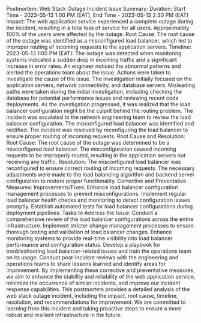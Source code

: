 Postmortem: Web Stack Outage Incident
Issue Summary:
Duration: Start Time - 2023-05-13 1:00 PM (EAT), End Time - 2023-05-13 2:30 PM (EAT)
Impact: The web application service experienced a complete outage during the incident, resulting in a total loss of service for all users. Approximately 100% of the users were affected by the outage.
Root Cause: The root cause of the outage was identified as a misconfigured load balancer, which led to improper routing of incoming requests to the application servers.
Timeline:
2023-05-13 1:00 PM (EAT): The outage was detected when monitoring systems indicated a sudden drop in incoming traffic and a significant increase in error rates.
An engineer noticed the abnormal patterns and alerted the operations team about the issue.
Actions were taken to investigate the cause of the issue. The investigation initially focused on the application servers, network connectivity, and database servers.
Misleading paths were taken during the initial investigation, including checking the database for potential performance issues and reviewing recent code deployments.
As the investigation progressed, it was realized that the load balancer configuration might be the culprit behind the routing problem.
The incident was escalated to the network engineering team to review the load balancer configuration.
The misconfigured load balancer was identified and rectified.
The incident was resolved by reconfiguring the load balancer to ensure proper routing of incoming requests.
Root Cause and Resolution:
Root Cause: The root cause of the outage was determined to be a misconfigured load balancer. The misconfiguration caused incoming requests to be improperly routed, resulting in the application servers not receiving any traffic.
Resolution: The misconfigured load balancer was reconfigured to ensure correct routing of incoming requests. The necessary adjustments were made to the load balancing algorithm and backend server configuration to restore proper functionality.
Corrective and Preventative Measures:
Improvements/Fixes:
Enhance load balancer configuration management processes to prevent misconfigurations.
Implement regular load balancer health checks and monitoring to detect configuration issues promptly.
Establish automated tests for load balancer configurations during deployment pipelines.
Tasks to Address the Issue:
Conduct a comprehensive review of the load balancer configurations across the entire infrastructure.
Implement stricter change management processes to ensure thorough testing and validation of load balancer changes.
Enhance monitoring systems to provide real-time visibility into load balancer performance and configuration status.
Develop a playbook for troubleshooting load balancer-related issues and train the operations team on its usage.
Conduct post-incident reviews with the engineering and operations teams to share lessons learned and identify areas for improvement.
By implementing these corrective and preventative measures, we aim to enhance the stability and reliability of the web application service, minimize the occurrence of similar incidents, and improve our incident response capabilities.
This postmortem provides a detailed analysis of the web stack outage incident, including the impact, root cause, timeline, resolution, and recommendations for improvement. We are committed to learning from this incident and taking proactive steps to ensure a more robust and resilient infrastructure in the future.


